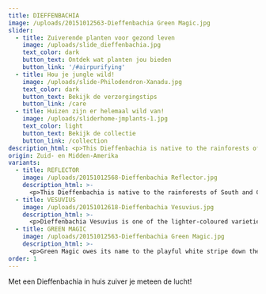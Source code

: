 ```yaml
---
title: DIEFFENBACHIA
image: /uploads/20151012563-Dieffenbachia Green Magic.jpg
slider:
  - title: Zuiverende planten voor gezond leven
    image: /uploads/slide_dieffenbachia.jpg
    text_color: dark
    button_text: Ontdek wat planten jou bieden
    button_link: '/#airpurifying'
  - title: Hou je jungle wild!
    image: /uploads/slide-Philodendron-Xanadu.jpg
    text_color: dark
    button_text: Bekijk de verzorgingstips
    button_link: /care
  - title: Huizen zijn er helemaal wild van!
    image: /uploads/sliderhome-jmplants-1.jpg
    text_color: light
    button_text: Bekijk de collectie
    button_link: /collection
description_html: <p>This Dieffenbachia is native to the rainforests of South and Central America, but also thrives in European living rooms.</p><p>The unusual pattern on the leaves makes this a much-loved plant. Each variety has different leaves, with colours ranging from green to yellow to white. Dieffenbachia is also a 100% natural air purifier.</p><p>Dieffenbachia Reflector has the perfect combination of green and light green.</p>
origin: Zuid- en Midden-Amerika
variants:
  - title: REFLECTOR
    image: /uploads/20151012568-Dieffenbachia Reflector.jpg
    description_html: >-
      <p>This Dieffenbachia is native to the rainforests of South and Central America, but also thrives in European living rooms.</p><p>The unusual pattern on the leaves makes this a much-loved plant. Each variety has different leaves, with colours ranging from green to yellow to white. Dieffenbachia is also a 100% natural air purifier.</p><p>Dieffenbachia Reflector has the perfect combination of green and light green.</p>
  - title: VESUVIUS
    image: /uploads/20151012618-Dieffenbachia Vesuvius.jpg
    description_html: >-
      <p>Dieffenbachia Vesuvius is one of the lighter-coloured varieties, with a lot of variegation in the light green leaves.</p>
  - title: GREEN MAGIC
    image: /uploads/20151012563-Dieffenbachia Green Magic.jpg
    description_html: >-
      <p>Green Magic owes its name to the playful white stripe down the centre of the leaf.</p>
order: 1
---
```



Met een Dieffenbachia in huis zuiver je meteen de lucht!